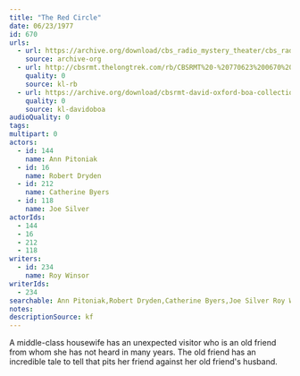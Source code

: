 ```yaml
---
title: "The Red Circle"
date: 06/23/1977
id: 670
urls: 
  - url: https://archive.org/download/cbs_radio_mystery_theater/cbs_radio_mystery_theater-0651-0700.zip/cbs_radio_mystery_theater-0651-0700%2Fcbsrmt_0670_the_red_circle.mp3
    source: archive-org
  - url: http://cbsrmt.thelongtrek.com/rb/CBSRMT%20-%20770623%200670%20The%20Red%20Circle_WLNH-FM_rb.mp3
    quality: 0
    source: kl-rb
  - url: https://archive.org/download/cbsrmt-david-oxford-boa-collection/CBSRMT-770623-0670-The-Red-Circle-(128-48)_WBBM-JE-{BoA}.mp3
    quality: 0
    source: kl-davidoboa
audioQuality: 0
tags: 
multipart: 0
actors:  
  - id: 144
    name: Ann Pitoniak  
  - id: 16
    name: Robert Dryden  
  - id: 212
    name: Catherine Byers  
  - id: 118
    name: Joe Silver
actorIds:  
  - 144  
  - 16  
  - 212  
  - 118
writers:  
  - id: 234
    name: Roy Winsor
writerIds:  
  - 234
searchable: Ann Pitoniak,Robert Dryden,Catherine Byers,Joe Silver Roy Winsor
notes: 
descriptionSource: kf
---
```

A middle-class housewife has an unexpected visitor who is an old friend from whom she has not heard in many years. The old friend has an incredible tale to tell that pits her friend against her old friend's husband.